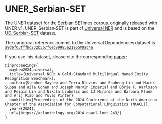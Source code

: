 # UNER_Serbian-SET

The UNER dataset for the Serbian SETimes corpus, originally released with UNER v1. UNER_Serbian-SET is part of [Universal NER](https://www.universalner.org/) and is based on the [UD_Serbian-SET](https://github.com/UniversalDependencies/UD_Serbian-SET) dataset.

The canonical reference commit to the Universal Dependencies dataset is [`a9d6f03fffbc232b5b7f0eb89985a2195580ac4a`](https://github.com/UniversalDependencies/UD_Serbian-SET/tree/a9d6f03fffbc232b5b7f0eb89985a2195580ac4a)

If you use this dataset, please cite the corresponding [paper](https://aclanthology.org/2024.naacl-long.243/):
```
@inproceedings{
  mayhew2024universal,
  title={Universal NER: A Gold-Standard Multilingual Named Entity Recognition Benchmark},
  author={Stephen Mayhew and Terra Blevins and Shuheng Liu and Marek Šuppa and Hila Gonen and Joseph Marvin Imperial and Börje F. Karlsson and Peiqin Lin and Nikola Ljubešić and LJ Miranda and Barbara Plank and Arij Riab and Yuval Pinter}
  booktitle={Proceedings of the 2024 Conference of the North American Chapter of the Association for Computational Linguistics (NAACL)},
  year={2024},
  url={https://aclanthology.org/2024.naacl-long.243/}
}
